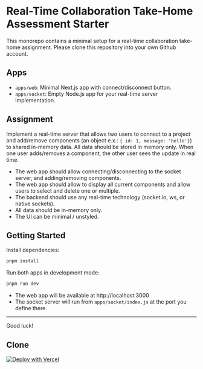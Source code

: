 # Real-Time Collaboration Take-Home Assessment Starter

This monorepo contains a minimal setup for a real-time collaboration take-home assignment. Please clone this repository into your own Github account.

## Apps

- `apps/web`: Minimal Next.js app with connect/disconnect button.
- `apps/socket`: Empty Node.js app for your real-time server implementation.

## Assignment

Implement a real-time server that allows two users to connect to a project and add/remove components (an object e.x.: `{ id: 1, message: 'hello'}`) to shared in-memory data. All data should be stored in memory only. When one user adds/removes a component, the other user sees the update in real time.

- The web app should allow connecting/disconnecting to the socket server, and adding/removing components.
- The web app should allow to display all current components and allow users to select and delete one or multiple.
- The backend should use any real-time technology (socket.io, ws, or native sockets).
- All data should be in-memory only.
- The UI can be minimal / unstyled.

## Getting Started

Install dependencies:

```sh
pnpm install
```

Run both apps in development mode:

```sh
pnpm run dev
```

- The web app will be available at http://localhost:3000
- The socket server will run from `apps/socket/index.js` at the port you define there.

---

Good luck!

## Clone
[![Deploy with Vercel](https://vercel.com/button)](https://vercel.com/new/clone?repository-url=https://github.com/intangible-inc/tha-sockets&project-name=tha-sockets&repository-name=tha-sockets)
